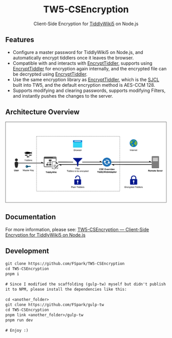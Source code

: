 <div align="center">

# TW5-CSEncryption

Client-Side Encryption for [TiddlyWiki5](https://tiddlywiki.com) on Node.js

</div>

## Features

- Configure a master password for TiddlyWiki5 on Node.js, and automatically encrypt tiddlers once it leaves the browser.
- Compatible with and interacts with [EncryptTiddler](https://github.com/danielo515/TW5-EncryptTiddlerPlugin), supports using [EncryptTiddler](https://github.com/danielo515/TW5-EncryptTiddlerPlugin) for encryption again internally, and the encrypted file can be decrypted using [EncryptTiddler](https://github.com/danielo515/TW5-EncryptTiddlerPlugin).
- Use the same encryption library as [EncryptTiddler](https://github.com/danielo515/TW5-EncryptTiddlerPlugin), which is the [SJCL](https://crypto.stanford.edu/sjcl/) built into TW5, and the default encryption method is AES-CCM 128.
- Supports modifying and clearing passwords, supports modifying Filters, and instantly pushes the changes to the server.

## Architecture Overview

![Architecture](./tiddlers/TW5-CSE.png)

## Documentation

For more information, please see: [TW5-CSEncryption — Client-Side Encryption for TiddlyWiki5 on Node.js](https://fspark.github.io/TW5-CSEncryption/ "TW5-CSEncryption — Client-Side Encryption for TiddlyWiki5 on Node.js")

## Development

```
git clone https://github.com/FSpark/TW5-CSEncryption
cd TW5-CSEncryption
pnpm i

# Since I modified the scaffolding (gulp-tw) myself but didn't publish it to NPM, please install the dependencies like this:

cd <another_folder>
git clone https://github.com/FSpark/gulp-tw
cd TW5-CSEncryption
pnpm link <another_folder>/gulp-tw
pnpm run dev

# Enjoy :)
```





